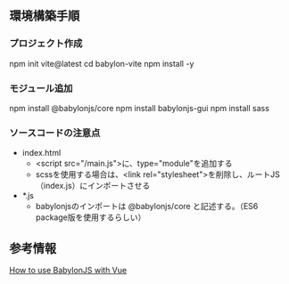 ## 環境構築手順
### プロジェクト作成
npm init vite@latest
cd babylon-vite
npm install -y

### モジュール追加
npm install @babylonjs/core
npm install babylonjs-gui
npm install sass

### ソースコードの注意点
* index.html
    * \<script src="/main.js"\>に、type="module"を追加する
    * scssを使用する場合は、\<link rel="stylesheet"\>を削除し、ルートJS（index.js）にインポートさせる
* *.js
    * babylonjsのインポートは @babylonjs/core と記述する。（ES6 package版を使用するらしい） 

## 参考情報
[How to use BabylonJS with Vue](https://doc.babylonjs.com/extensions/Babylon.js+ExternalLibraries/BabylonJS_and_Vue/BabylonJS_and_Vue_1)
